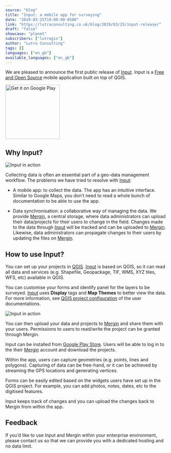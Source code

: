 ```yaml
---
source: "blog"
title: "Input: a mobile app for surveying"
date: "2019-03-25T19:00:00-0500"
link: "https://lutraconsulting.co.uk/blog/2019/03/25/input-release/"
draft: "false"
showcase: "planet"
subscribers: ["lutragis"]
author: "Lutra Consulting"
tags: []
languages: ["en_gb"]
available_languages: ["en_gb"]
---
```


<p>We are pleased to announce the first public release of <a href="https://merginmaps.com/">Input</a>. Input is a <a href="https://github.com/lutraconsulting/input">Free and Open Source</a> mobile application built on top of QGIS.</p>

<p><a href="https://play.google.com/store/apps/details?id=uk.co.lutraconsulting&amp;utm_source=lutra-atom&amp;utm_medium=lutra-blog&amp;utm_campaign=input"><img alt="Get it on Google Play" src="https://play.google.com/intl/en_us/badges/images/generic/en_badge_web_generic.png" width="170" /></a></p>

<!-- more -->

<h2 id="why-input">Why Input?</h2>

<p><img alt="Input in action" src="https://www.lutraconsulting.co.uk/img/posts/input_capturing_points.png" /></p>

<p>Collecting data is often an essential part of a geo-data management workflow. The problems we have tried to resolve with <a href="https://merginmaps.com/">Input</a>:</p>

<ul>
  <li>
    <p>A mobile app: to collect the data. The app has an intuitive interface. Similar to Google Maps, you don’t need to read a whole bunch of documentation to be able to use the app.</p>
  </li>
  <li>
    <p>Data synchronisation: a collaborative way of managing the data. We provide <a href="https://merginmaps.com/">Mergin</a>, a central storage, where data administrators can upload their data/projects for their users to change in the field. Changes made to the data through <a href="https://merginmaps.com/">Input</a> will be tracked and can be uploaded to <a href="https://merginmaps.com/">Mergin</a>. Likewise, data administrators can propagate changes to their users by updating the files on <a href="https://merginmaps.com/">Mergin</a>.</p>
  </li>
</ul>

<h2 id="how-to-use-input">How to use Input?</h2>

<p>You can set up your projects in <a href="https://qgis.org">QGIS</a>. <a href="https://merginmaps.com/">Input</a> is based on QGIS, so it can read all data and services (e.g. Shapefile, Geopackage, TIF, WMS, XYZ tiles, WFS, etc) available in QGIS.</p>

<p>You can customise your forms and identify panel for the layers to be surveyed. <a href="https://merginmaps.com/">Input</a> uses <strong>Display</strong> tags and <strong>Map Themes</strong> to better view the data. For more information, see <a href="https://github.com/lutraconsulting/input/blob/master/docs/users/project_config.md">QGIS project configuration</a> of the user documentations.</p>

<p><img alt="Input in action" src="https://www.lutraconsulting.co.uk/img/posts/input_identify_path.png" /></p>

<p>You can then upload your data and projects to <a href="https://merginmaps.com/">Mergin</a> and share them with your users. Permissions to users to read/write the project can be granted through Mergin.</p>

<p>Input can be installed from <a href="https://play.google.com/store/apps/details?id=uk.co.lutraconsulting&amp;utm_source=lutra-atom&amp;utm_medium=lutra-blog&amp;utm_campaign=input">Google Play Store</a>. Users will be able to log in to the their <a href="https://merginmaps.com/">Mergin</a> account and download the projects.</p>

<p>Within the app, users can capture geometries (e.g. points, lines and polygons). Capturing of data can be free-hand, or it can be achieved by streaming the GPS locations and generating vertices.</p>

<p>Forms can be easily edited based on the widgets users have set up in the QGIS project. For example, you can add photos, notes, dates, etc to the digitised features.</p>

<p>Input keeps track of changes and you can upload the changes back to Mergin from within the app.</p>

<h2 id="feedback">Feedback</h2>

<p>If you’d like to use Input and Mergin within your enterprise environment, please contact us so that we can provide you with a dedicated hosting and no data limit.</p>

